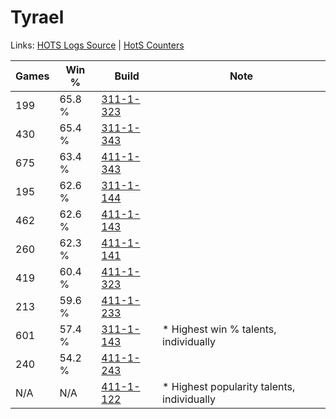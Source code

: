 # Tyrael

Links: [HOTS Logs Source](https://www.hotslogs.com/Sitewide/HeroDetails?Hero=Tyrael) | [HotS Counters](http://hotscounters.com/#/hero/Tyrael)

Games  | Win %  | Build     | Note
-----  | -----  | -----     | ----
199    | 65.8 % | [311-1-323](http://www.heroesfire.com/hots/talent-calculator/tyrael#o10R) | 
430    | 65.4 % | [311-1-343](http://www.heroesfire.com/hots/talent-calculator/tyrael#o10l) | 
675    | 63.4 % | [411-1-343](http://www.heroesfire.com/hots/talent-calculator/tyrael#rr9l) | 
195    | 62.6 % | [311-1-144](http://www.heroesfire.com/hots/talent-calculator/tyrael#o0ze) | 
462    | 62.6 % | [411-1-143](http://www.heroesfire.com/hots/talent-calculator/tyrael#rr6d) | 
260    | 62.3 % | [411-1-141](http://www.heroesfire.com/hots/talent-calculator/tyrael#rr6b) | 
419    | 60.4 % | [411-1-323](http://www.heroesfire.com/hots/talent-calculator/tyrael#rr9R) | 
213    | 59.6 % | [411-1-233](http://www.heroesfire.com/hots/talent-calculator/tyrael#rr81) | 
601    | 57.4 % | [311-1-143](http://www.heroesfire.com/hots/talent-calculator/tyrael#o0zd) | * Highest win % talents, individually
240    | 54.2 % | [411-1-243](http://www.heroesfire.com/hots/talent-calculator/tyrael#rr8B) | 
N/A    | N/A    | [411-1-122](http://www.heroesfire.com/hots/talent-calculator/tyrael#rr6I) | * Highest popularity talents, individually
